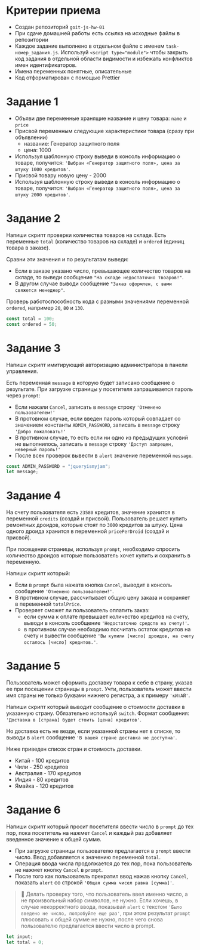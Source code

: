 # Критерии приема

- Создан репозиторий `goit-js-hw-01`
- При сдаче домашней работы есть ссылка на исходные файлы в репозитории
- Каждое задание выполнено в отдельном файле с именем `task-номер_задания.js`.
  Используй `<script type="module">` чтобы закрыть код задания в отдельной
  области видимости и избежать конфликтов имен идентификаторов.
- Имена переменных понятные, описательные
- Код отформатирован с помощью Prettier

# Задание 1

- Объяви две переменные хранящие название и цену товара: `name` и `price`
- Присвой переменным следующие характеристики товара (сразу при объявлении)
  - название: Генератор защитного поля
  - цена: 1000
- Используя шаблонную строку выведи в консоль информацию о товаре, получится:
  `'Выбран «Генератор защитного поля», цена за штуку 1000 кредитов'`.
- Присвой товару новую цену - 2000
- Используя шаблонную строку выведи в консоль информацию о товаре, получится:
  `'Выбран «Генератор защитного поля», цена за штуку 2000 кредитов'`.

# Задание 2

Напиши скрипт проверки количества товаров на складе. Есть переменные `total`
(количество товаров на складе) и `ordered` (единиц товара в заказе).

Сравни эти значения и по результатам выведи:

- Если в заказе указано число, превышающее количество товаров на складе, то
  выведи сообщение `"На складе недостаточно твоаров!"`.
- В другом случае выводи сообщение `"Заказ оформлен, с вами свяжется менеджер"`.

Проверь работоспособность кода с разными значениями переменной `ordered`,
например `20`, `80` и `130`.

```js
const total = 100;
const ordered = 50;
```

# Задание 3

Напиши скрипт имитирующий авторизацию администратора в панели управления.

Есть переменная `message` в которую будет записано сообщение о результате. При
загрузке страницы у посетителя запрашивается пароль через `prompt`:

- Если нажали `Cancel`, записать в `message` строку `'Отменено пользователем!'`
- В протовном случае, если введен пароль который совпадает со значением
  константы `ADMIN_PASSWORD`, записать в `message` строку `'Добро пожаловать!'`
- В противном случае, то есть если ни одно из предыдущих условий не выполнилось,
  записать в `message` строку `'Доступ запрещен, неверный пароль!'`
- После всех проверок вывести в `alert` значение переменной `message`.

```js
const ADMIN_PASSWORD = "jqueryismyjam";
let message;
```

# Задание 4

На счету пользователя есть `23580` кредитов, значение хранится в переменной
`credits` (создай и присвой). Пользователь решает купить ремонтных дроидов,
которые стоят по `3000` кредитов за штуку. Цена одного дроида хранится в
переменной `pricePerDroid` (создай и присвой).

При посещении страницы, используя `prompt`, необходимо спросить количество
дроидов которые пользователь хочет купить и сохранить в переменную.

Напиши скрипт который:

- Если в `prompt` была нажата кнопка `Cancel`, выводит в консоль сообщение
  `'Отменено пользователем!'`.
- В противном случае, рассчитывает общую цену заказа и сохраняет в переменной
  `totalPrice`.
- Проверяет сможет ли пользователь оплатить заказ:
  - если сумма к оплате превышает количество кредитов на счету, выводи в консоль
    сообщение `'Недостаточно средств на счету!'`.
  - в противном случае необходимо посчитать остаток кредитов на счету и вывести
    сообщение
    `'Вы купили [число] дроидов, на счету осталось [число] кредитов.'`.

# Задание 5

Пользователь может оформить доставку товара к себе в страну, указав ее при
посещении страницы в `prompt`. Учти, пользователь может ввести имя страны не
только буквами нижнего регистра, а к примеру `'кИтАЙ'`.

Напиши скрипт который выводит сообщение о стоимости доставки в указанную страну.
Обязательно используй `switch`. Формат сообщения:
`'Доставка в [страна] будет стоить [цена] кредитов'`.

Но доставка есть не везде, если указанной страны нет в списке, то выводи в
`alert` сообщение `'В вашей стране доставка не доступна'`.

Ниже приведен список стран и стоимость доставки.

- Китай - 100 кредитов
- Чили - 250 кредитов
- Австралия - 170 кредитов
- Индия - 80 кредитов
- Ямайка - 120 кредитов

# Задание 6

Напиши скрипт который просит посетителя ввести число в `prompt` до тех пор, пока
посетитель на нажмет `Cancel` и каждый раз добавляет введенное значение к общей
сумме.

- При загрузке страницы пользователю предлагается в `prompt` ввести число. Ввод
  добавляется к значению переменной `total`.
- Операция ввода числа продолжается до тех пор, пока пользователь не нажмет
  кнопку `Cancel` в `prompt`.
- После того как пользователь прекратил ввод нажав кнопку `Cancel`, показать
  `alert` со строкой `'Общая сумма чисел равна [сумма]'`.

> 🔔 Делать проверку того, что пользователь ввел именно число, а не произвольный
> набор символов, не нужно. Если хочешь, в случае некорректного ввода, показывай
> `alert` с текстом `'Было введено не число, попробуйте еще раз'`, при этом
> результат `prompt` плюсовать к общей сумме не нужно, после чего снова
> пользователю предлагается ввести число в prompt.

```js
let input;
let total = 0;
```
